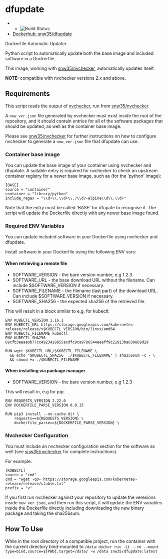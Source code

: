 # dfupdate

*  * ![Build Status](https://github.com/snw35/dfupdate/actions/workflows/update.yml/badge.svg)
* [Dockerhub: snw35/dfupdate](https://hub.docker.com/r/snw35/dfupdate)

Dockerfile Automatic Updater.

Python script to automatically update both the base image and included software in a Dockerfile.

This image, working with [snw35/nvchecker](https://github.com/snw35/nvchecker), automatically updates itself.

**NOTE:** compatible with nvchecker versions 2.x and above.

## Requirements

This script reads the output of [nvchecker](https://github.com/lilydjwg/nvchecker), run from [snw35/nvchecker](https://github.com/snw35/nvchecker).

A `new_ver.json` file generated by nvchecker must exist inside the root of the repository, and it should contain entries for all of the software packages that should be updated, as well as the container base image.

Please see [snw35/nvchecker](https://github.com/snw35/nvchecker) for further instructions on how to configure nvchecker to generate a `new_ver.json` file that dfupdate can use.

### Container base image

You can update the base image of your container using nvchecker and dfupdate. A suitable entry is required for nvchecker to check an upstream container registry for a newer base image, such as (for the 'python' image):

```
[BASE]
source = "container"
container = "library/python"
include_regex = "\\d+\\.\\d+\\.?\\d?-alpine\\d\\.\\d+"
```

Note that the entry must be called 'BASE' for dfupate to recognise it. The script will update the Dockerfile directly with any newer base image found.

### Required ENV Variables

You can update included software in your Dockerfile using nvchecker and dfupdate.

Install software in your Dockerfile using the following ENV vars:

#### When retrieving a remote file
 * SOFTWARE_VERSION - the bare version number, e.g 1.2.3
 * SOFTWARE_URL - the base download URL without the filename. Can include $SOFTWARE_VERSION if necessary.
 * SOFTWARE_FILENAME - the filename (last part) of the download URL. Can include $SOFTWARE_VERSION if necessary.
 * SOFTWARE_SHA256 - the expected sha256 of the retrieved file.

This will result in a block similar to e.g, for kubectl:
```
ENV KUBECTL_VERSION 1.16.1
ENV KUBECTL_URL https://storage.googleapis.com/kubernetes-release/release/v$KUBECTL_VERSION/bin/linux/amd64
ENV KUBECTL_FILENAME kubectl
ENV KUBECTL_SHA256 69cfb3eeaa0b77cc4923428855acdfc9ca9786544eeaff9c21913be830869d29

RUN wget $KUBECTL_URL/$KUBECTL_FILENAME \
  && echo "$KUBECTL_SHA256  ./$KUBECTL_FILENAME" | sha256sum -c - \
  && chmod +x ./$KUBECTL_FILENAME
```

#### When installing via package manager
 * SOFTWARE_VERSION - the bare version number, e.g 1.2.3

This will result in, e.g for pip:
```
ENV REQUESTS_VERSION 2.22.0
ENV DOCKERFILE_PARSE_VERSION 0.0.15

RUN pip3 install --no-cache-dir \
    requests==${REQUESTS_VERSION} \
    dockerfile_parse==${DOCKERFILE_PARSE_VERSION} \
```

### Nvchecker Configuration

You must include an nvchecker configuration section for the software as well (see [snw35/nvchecker](https://github.com/snw35/nvchecker) for complete instructions).

For example:

```
[KUBECTL]
source = "cmd"
cmd = "wget -qO- https://storage.googleapis.com/kubernetes-release/release/stable.txt"
prefix = "v"
```

If you first run nvchecker against your repository to update the veresions inside `new_ver.json`, and then run this script, it will update the ENV variables inside the Dockerfile directly including downloading the new binary package and taking the sha256sum.

## How To Use

While in the root directory of a compatible project, run the container with the current directory bind-mounted to `/data`:
`docker run -it --rm --mount type=bind,source=${PWD},target=/data/ -w /data snw35/dfupdate:latest`
